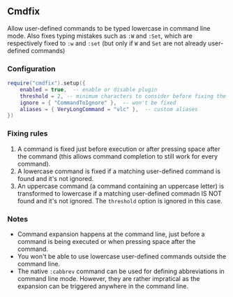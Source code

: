 ## Cmdfix

Allow user-defined commands to be typed lowercase in command line mode. Also fixes typing mistakes such as `:W` and `:Set`, which are respectively fixed to `:w` and `:set` (but only if `W` and `Set` are not already user-defined commands)

### Configuration

```lua
require("cmdfix").setup({
    enabled = true,  -- enable or disable plugin
    threshold = 2, -- minimum characters to consider before fixing the command
    ignore = { "CommandToIgnore" },  -- won't be fixed
    aliases = { VeryLongCommand = "vlc" },  -- custom aliases
})
```

### Fixing rules

1. A command is fixed just before execution or after pressing space after the command (this allows command completion to still work for every command).
2. A lowercase command is fixed if a matching user-defined command is found and it's not ignored.
3. An uppercase command (a command containing an uppercase letter) is transformed to lowercase if a matching user-defined commadn IS NOT found and it's not ignored. The `threshold` option is ignored in this case.

### Notes

- Command expansion happens at the command line, just before a command is being executed or when pressing space after the command.
- You won't be able to use lowercase user-defined commands outside the command line.
- The native `:cabbrev` command can be used for defining abbreviations in command line mode. However, they are rather impratical as the expansion can be triggered anywhere in the command line.
